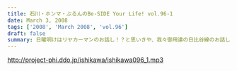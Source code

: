```yaml
---
title: 石川・ホンマ・ぶるんのBe-SIDE Your Life! vol.96-1
date: March 3, 2008
tags: ['2008', 'March 2008', 'vol.96']
draft: false
summary: 日曜明けはリヤカーマンのお話し！？と思いきや、我々御用達の日比谷線のお話しから。いつも、たくさんのメールありがとうございます。それを電車内で・・・NAMAE
---
```


http://project-phi.ddo.jp/ishikawa/ishikawa096_1.mp3